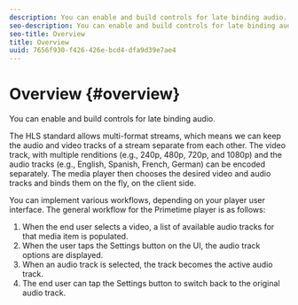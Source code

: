 ```yaml
---
description: You can enable and build controls for late binding audio.
seo-description: You can enable and build controls for late binding audio.
seo-title: Overview
title: Overview
uuid: 7656f930-f426-426e-bcd4-dfa9d39e7ae4
---
```


# Overview {#overview}

You can enable and build controls for late binding audio.

The HLS standard allows multi-format streams, which means we can keep the audio and video tracks of a stream separate from each other. The video track, with multiple renditions (e.g., 240p, 480p, 720p, and 1080p) and the audio tracks (e.g., English, Spanish, French, German) can be encoded separately. The media player then chooses the desired video and audio tracks and binds them on the fly, on the client side.

You can implement various workflows, depending on your player user interface. The general workflow for the Primetime player is as follows:

1. When the end user selects a video, a list of available audio tracks for that media item is populated.
1. When the user taps the Settings button on the UI, the audio track options are displayed.
1. When an audio track is selected, the track becomes the active audio track. 
1. The end user can tap the Settings button to switch back to the original audio track.

